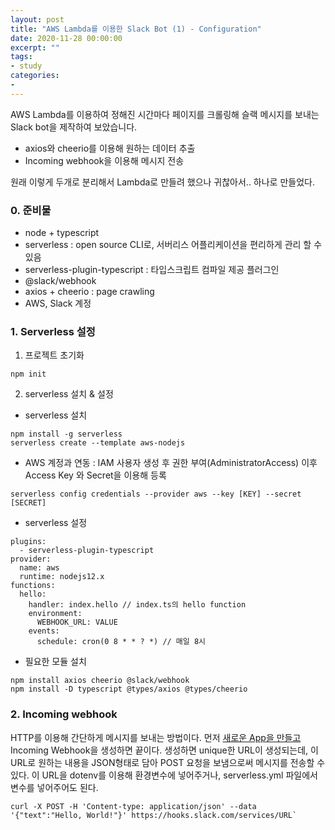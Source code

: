 ```yaml
---
layout: post
title: "AWS Lambda를 이용한 Slack Bot (1) - Configuration"
date: 2020-11-28 00:00:00
excerpt: ""
tags:
- study
categories:
-
---
```


AWS Lambda를 이용하여 정해진 시간마다 페이지를 크롤링해 슬랙 메시지를 보내는 Slack bot을 제작하여 보았습니다.

- axios와 cheerio를 이용해 원하는 데이터 추출
- Incoming webhook을 이용해 메시지 전송

원래 이렇게 두개로 분리해서 Lambda로 만들려 했으나 귀찮아서.. 하나로 만들었다.

### 0. 준비물
- node + typescript
- serverless : open source CLI로, 서버리스 어플리케이션을 편리하게 관리 할 수 있음
- serverless-plugin-typescript : 타입스크립트 컴파일 제공 플러그인
- @slack/webhook
- axios + cheerio : page crawling
- AWS, Slack 계정

### 1. Serverless 설정

1. 프로젝트 초기화
```
npm init
```
2. serverless 설치 & 설정
- serverless 설치
```
npm install -g serverless
serverless create --template aws-nodejs
```
- AWS 계정과 연동 : IAM 사용자 생성 후 권한 부여(AdministratorAccess)
이후 Access Key 와 Secret을 이용해 등록
```
serverless config credentials --provider aws --key [KEY] --secret [SECRET]
```
- serverless 설정

```
plugins:
  - serverless-plugin-typescript
provider:
  name: aws
  runtime: nodejs12.x
functions:
  hello:
    handler: index.hello // index.ts의 hello function
    environment:
      WEBHOOK_URL: VALUE
    events:
      schedule: cron(0 8 * * ? *) // 매일 8시
```

- 필요한 모듈 설치
```
npm install axios cheerio @slack/webhook
npm install -D typescript @types/axios @types/cheerio
```

### 2. Incoming webhook
HTTP를 이용해 간단하게 메시지를 보내는 방법이다. 먼저 [새로운 App을 만들고](#https://api.slack.com/apps?new_app=1) Incoming Webhook을 생성하면 끝이다. 생성하면 unique한 URL이 생성되는데, 이 URL로 원하는 내용을 JSON형태로 담아 POST 요청을 보냄으로써 메시지를 전송할 수 있다. 이 URL을 dotenv를 이용해 환경변수에 넣어주거나, serverless.yml 파일에서 변수를 넣어주어도 된다.
```
curl -X POST -H 'Content-type: application/json' --data '{"text":"Hello, World!"}' https://hooks.slack.com/services/URL`
```
